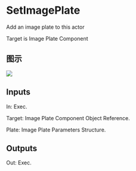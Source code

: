 # SetImagePlate

Add an image plate to this actor

Target is Image Plate Component

## 图示

![]($-20221218-19063354.png)

## Inputs

In: Exec.

Target: Image Plate Component Object Reference.

Plate: Image Plate Parameters Structure.  

## Outputs

Out: Exec.

